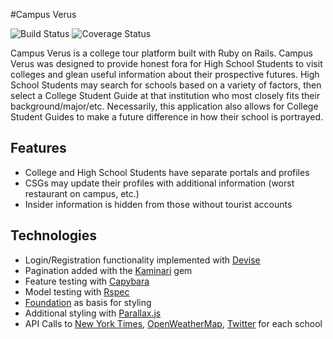 #Campus Verus

![Build Status](https://codeship.com/projects/247cce80-e26e-0133-9815-5e7bb9818a79/status?branch=master) 
![Coverage Status](https://coveralls.io/repos/kamilleski/Campus-Verus/badge.png)

Campus Verus is a college tour platform built with Ruby on Rails. Campus Verus was designed to provide honest fora for High School Students to visit colleges and glean useful information about their prospective futures. High School Students may search for schools based on a variety of factors, then select a College Student Guide at that institution who most closely fits their background/major/etc. Necessarily, this application also allows for College Student Guides to make a future difference in how their school is portrayed.

## Features
* College and High School Students have separate portals and profiles
* CSGs may update their profiles with additional information (worst restaurant on campus, etc.)
* Insider information is hidden from those without tourist accounts

## Technologies
* Login/Registration functionality implemented with [Devise](https://github.com/plataformatec/devise/wiki)
* Pagination added with the [Kaminari](https://github.com/amatsuda/kaminari) gem
* Feature testing with [Capybara](https://github.com/jnicklas/capybara)
* Model testing with [Rspec](http://rspec.info/)
* [Foundation](http://foundation.zurb.com/sites/docs/) as basis for styling
* Additional styling with [Parallax.js](https://github.com/wagerfield/parallax)
* API Calls to [New York Times](http://developers.nytimes.com/), [OpenWeatherMap](http://openweathermap.org/api), [Twitter](https://dev.twitter.com/rest/public) for each school
